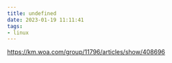 ```yaml
---
title: undefined
date: 2023-01-19 11:11:41
tags:
- linux
---
```


https://km.woa.com/group/11796/articles/show/408696
